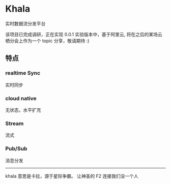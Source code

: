 # Khala 

实时数据流分发平台


该项目已完成调研，正在实现 0.0.1 实验版本中，基于阿里云, 将在之后的某场云栖分会上作为一个 topic 分享，敬请期待 :)


## 特点

### realtime Sync
 
实时同步

### cloud native

无状态，水平扩充

### Stream

流式

### Pub/Sub

消息分发



---
khala 意思是卡拉，源于星际争霸。
让神圣的 F2 连接我们没一个人

